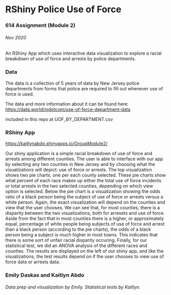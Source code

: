 # RShiny Police Use of Force 

### 614 Assignment (Module 2)

###### Nov 2020

An RShiny App which uses interactive data visualization to explore a racial breakdown of use of force and arrests by police departments.



### Data

The data is a collection of 5 years of data by New Jersey police departments from forms that police are required to fill out whenever use of force is used. 

The data and more information about it can be found here: https://data.world/njdotcom/use-of-force-department-data

included in this repo at UOF_BY_DEPARTMENT.csv

### RShiny App

https://kaitlynabdo.shinyapps.io/GroupModule2/ 


Our shiny application is a simple racial breakdown of use of force and arrests among different counties. The user is able to interface with our app by selecting any two counties in New Jersey and by choosing what the visualizations will depict: use of force or arrests. The top visualization shows two pie charts, one per each county selected. These pie charts show what percent of each race makes up either the total use of force incidents or total arrests in the two selected counties, depending on which view option is selected. Below the pie chart is a visualization showing the odds ratio of a black person being the subject of use of force or arrests versus a white person. Again, the exact visualization will depend on the counties and view that the user chooses. We can see that, for most counties, there is a disparity between the two visualizations, both for arresets and use of force. Aside from the fact that in most counties there is a higher, or approximately equal, percentage of white people being subjects of use of force and arrest than a black person (according to the pie charts), the odds of a black person being a subject is much higher in most towns. This indicates that there is some sort of unfair racial disparity occuring. Finally, for our statistical test, we did an ANOVA analysis of the different races and counties. The results are displayed on the left of our shiny app, and like the visualizations, the test results depend on if the user chooses to view  use of force data or arrests data.



### Emily Daskas and Kaitlyn Abdo

###### Data prep and visualization by Emily. Statistical tests by Kaitlyn.




